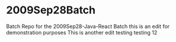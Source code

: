 # 2009Sep28Batch
Batch Repo for the 2009Sep28-Java-React Batch
this is an edit for demonstration purposes
This is another edit
testing testing 12